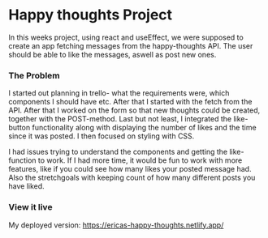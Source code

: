 # Happy thoughts Project

In this weeks project, using react and useEffect, we were supposed to create an app fetching messages from the happy-thoughts API. The user should be able to like the messages, aswell as post new ones.

### The Problem

I started out planning in trello- what the requirements were, which components I should have etc. After that I started with the fetch from the API. After that I worked on the form so that new thoughts could be created, together with the POST-method. Last but not least, I integrated the like-button functionality along with displaying the number of likes and the time since it was posted. I then focused on styling with CSS.

I had issues trying to understand the components and getting the like-function to work. If I had more time, it would be fun to work with more features, like if you could see how many likes your posted message had. Also the stretchgoals with keeping count of how many different posts you have liked.

### View it live

My deployed version: https://ericas-happy-thoughts.netlify.app/
